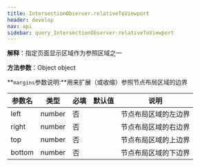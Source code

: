```yaml
---
title: IntersectionObserver.relativeToViewport
header: develop
nav: api
sidebar: query_IntersectionObserver-relativeToViewport
---
```

 
 
**解释**：指定页面显示区域作为参照区域之一

**方法参数**：Object object

**`margins`参数说明:**用来扩展（或收缩）参照节点布局区域的边界

|参数名 |类型  |必填 | 默认值 |说明|
|---- | ---- | ---- | ----|----|
|left|number|否| |节点布局区域的左边界|
|right|number|否| |节点布局区域的右边界|
|top|number|否| |节点布局区域的上边界|
|bottom|number|否| |节点布局区域的下边界|

